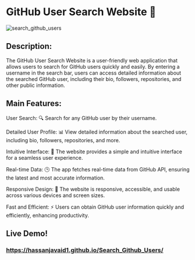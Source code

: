 # GitHub User Search Website 🚀

![search_github_users](https://github.com/Hassanjavaid1/Search_Github_Users/assets/128058491/ad567181-97a9-4e46-8f20-d3cd86151d3c)

## Description:

The GitHub User Search Website is a user-friendly web application that allows users to search for GitHub users quickly and easily. By entering a username in the search bar, users can access detailed information about the searched GitHub user, including their bio, followers, repositories, and other public information.

## Main Features:

User Search: 🔍 Search for any GitHub user by their username.

Detailed User Profile: 📊 View detailed information about the searched user, including bio, followers, repositories, and more.

Intuitive Interface: 🎨 The website provides a simple and intuitive interface for a seamless user experience.

Real-time Data: 🕒 The app fetches real-time data from GitHub API, ensuring the latest and most accurate information.

Responsive Design: 📱 The website is responsive, accessible, and usable across various devices and screen sizes.

Fast and Efficient: ⚡ Users can obtain GitHub user information quickly and efficiently, enhancing productivity.

## Live Demo!

 ### https://hassanjavaid1.github.io/Search_Github_Users/
